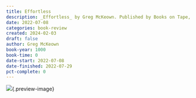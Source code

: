 ```yaml
---
title: Effortless
description: _Effortless_ by Greg McKeown. Published by Books on Tape, with ISBN 9780593153925.0. Read on 2022-07-08
date: 2022-07-08
categories: book-review
created: 2024-02-03
draft: false
author: Greg McKeown
book-year: 1000
book-time: 0
date-start: 2022-07-08
date-finished: 2022-07-29
pct-complete: 0
---
```


![](https://img3.od-cdn.com/ImageType-100/1191-1/{CE0549FD-F2E0-4D75-A2F2-58AA044528D9}Img100.jpg){.preview-image}
